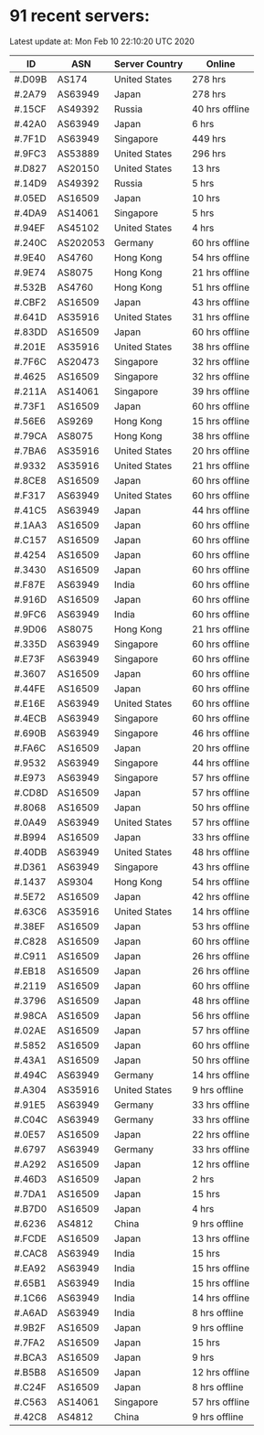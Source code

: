 # 91 recent servers:

Latest update at: Mon Feb 10 22:10:20 UTC 2020

| ID | ASN | Server Country | Online |
| -- | --- | -------------- | ------ |
| #.D09B | AS174 | United States | 278 hrs |
| #.2A79 | AS63949 | Japan | 278 hrs |
| #.15CF | AS49392 | Russia | 40 hrs offline |
| #.42A0 | AS63949 | Japan | 6 hrs |
| #.7F1D | AS63949 | Singapore | 449 hrs |
| #.9FC3 | AS53889 | United States | 296 hrs |
| #.D827 | AS20150 | United States | 13 hrs |
| #.14D9 | AS49392 | Russia | 5 hrs |
| #.05ED | AS16509 | Japan | 10 hrs |
| #.4DA9 | AS14061 | Singapore | 5 hrs |
| #.94EF | AS45102 | United States | 4 hrs |
| #.240C | AS202053 | Germany | 60 hrs offline |
| #.9E40 | AS4760 | Hong Kong | 54 hrs offline |
| #.9E74 | AS8075 | Hong Kong | 21 hrs offline |
| #.532B | AS4760 | Hong Kong | 51 hrs offline |
| #.CBF2 | AS16509 | Japan | 43 hrs offline |
| #.641D | AS35916 | United States | 31 hrs offline |
| #.83DD | AS16509 | Japan | 60 hrs offline |
| #.201E | AS35916 | United States | 38 hrs offline |
| #.7F6C | AS20473 | Singapore | 32 hrs offline |
| #.4625 | AS16509 | Singapore | 32 hrs offline |
| #.211A | AS14061 | Singapore | 39 hrs offline |
| #.73F1 | AS16509 | Japan | 60 hrs offline |
| #.56E6 | AS9269 | Hong Kong | 15 hrs offline |
| #.79CA | AS8075 | Hong Kong | 38 hrs offline |
| #.7BA6 | AS35916 | United States | 20 hrs offline |
| #.9332 | AS35916 | United States | 21 hrs offline |
| #.8CE8 | AS16509 | Japan | 60 hrs offline |
| #.F317 | AS63949 | United States | 60 hrs offline |
| #.41C5 | AS63949 | Japan | 44 hrs offline |
| #.1AA3 | AS16509 | Japan | 60 hrs offline |
| #.C157 | AS16509 | Japan | 60 hrs offline |
| #.4254 | AS16509 | Japan | 60 hrs offline |
| #.3430 | AS16509 | Japan | 60 hrs offline |
| #.F87E | AS63949 | India | 60 hrs offline |
| #.916D | AS16509 | Japan | 60 hrs offline |
| #.9FC6 | AS63949 | India | 60 hrs offline |
| #.9D06 | AS8075 | Hong Kong | 21 hrs offline |
| #.335D | AS63949 | Singapore | 60 hrs offline |
| #.E73F | AS63949 | Singapore | 60 hrs offline |
| #.3607 | AS16509 | Japan | 60 hrs offline |
| #.44FE | AS16509 | Japan | 60 hrs offline |
| #.E16E | AS63949 | United States | 60 hrs offline |
| #.4ECB | AS63949 | Singapore | 60 hrs offline |
| #.690B | AS63949 | Singapore | 46 hrs offline |
| #.FA6C | AS16509 | Japan | 20 hrs offline |
| #.9532 | AS63949 | Singapore | 44 hrs offline |
| #.E973 | AS63949 | Singapore | 57 hrs offline |
| #.CD8D | AS16509 | Japan | 57 hrs offline |
| #.8068 | AS16509 | Japan | 50 hrs offline |
| #.0A49 | AS63949 | United States | 57 hrs offline |
| #.B994 | AS16509 | Japan | 33 hrs offline |
| #.40DB | AS63949 | United States | 48 hrs offline |
| #.D361 | AS63949 | Singapore | 43 hrs offline |
| #.1437 | AS9304 | Hong Kong | 54 hrs offline |
| #.5E72 | AS16509 | Japan | 42 hrs offline |
| #.63C6 | AS35916 | United States | 14 hrs offline |
| #.38EF | AS16509 | Japan | 53 hrs offline |
| #.C828 | AS16509 | Japan | 60 hrs offline |
| #.C911 | AS16509 | Japan | 26 hrs offline |
| #.EB18 | AS16509 | Japan | 26 hrs offline |
| #.2119 | AS16509 | Japan | 60 hrs offline |
| #.3796 | AS16509 | Japan | 48 hrs offline |
| #.98CA | AS16509 | Japan | 56 hrs offline |
| #.02AE | AS16509 | Japan | 57 hrs offline |
| #.5852 | AS16509 | Japan | 60 hrs offline |
| #.43A1 | AS16509 | Japan | 50 hrs offline |
| #.494C | AS63949 | Germany | 14 hrs offline |
| #.A304 | AS35916 | United States | 9 hrs offline |
| #.91E5 | AS63949 | Germany | 33 hrs offline |
| #.C04C | AS63949 | Germany | 33 hrs offline |
| #.0E57 | AS16509 | Japan | 22 hrs offline |
| #.6797 | AS63949 | Germany | 33 hrs offline |
| #.A292 | AS16509 | Japan | 12 hrs offline |
| #.46D3 | AS16509 | Japan | 2 hrs |
| #.7DA1 | AS16509 | Japan | 15 hrs |
| #.B7D0 | AS16509 | Japan | 4 hrs |
| #.6236 | AS4812 | China | 9 hrs offline |
| #.FCDE | AS16509 | Japan | 13 hrs offline |
| #.CAC8 | AS63949 | India | 15 hrs |
| #.EA92 | AS63949 | India | 15 hrs offline |
| #.65B1 | AS63949 | India | 15 hrs offline |
| #.1C66 | AS63949 | India | 14 hrs offline |
| #.A6AD | AS63949 | India | 8 hrs offline |
| #.9B2F | AS16509 | Japan | 9 hrs offline |
| #.7FA2 | AS16509 | Japan | 15 hrs |
| #.BCA3 | AS16509 | Japan | 9 hrs |
| #.B5B8 | AS16509 | Japan | 12 hrs offline |
| #.C24F | AS16509 | Japan | 8 hrs offline |
| #.C563 | AS14061 | Singapore | 57 hrs offline |
| #.42C8 | AS4812 | China | 9 hrs offline |

